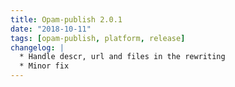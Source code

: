 ```yaml
---
title: Opam-publish 2.0.1
date: "2018-10-11"
tags: [opam-publish, platform, release]
changelog: |
  * Handle descr, url and files in the rewriting
  * Minor fix
---
```


